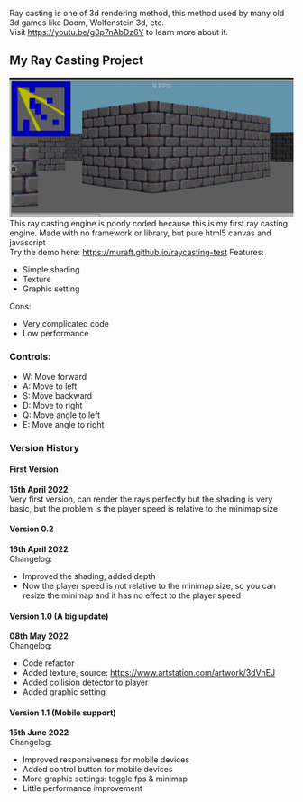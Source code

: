 Ray casting is one of 3d rendering method, this method used by many old 3d games like Doom, Wolfenstein 3d, etc.\
Visit https://youtu.be/g8p7nAbDz6Y to learn more about it.

## My Ray Casting Project 
![screenshoot](screenshoot.jpg)
This ray casting engine is poorly coded because this is my first ray casting engine. Made with no framework or library, but pure html5 canvas and javascript\
Try the demo here: https://muraft.github.io/raycasting-test
Features:
- Simple shading
- Texture
- Graphic setting

Cons:
- Very complicated code
- Low performance

### Controls:
- W: Move forward
- A: Move to left
- S: Move backward
- D: Move to right
- Q: Move angle to left
- E: Move angle to right

### Version History

#### First Version
**15th April 2022**\
Very first version, can render the rays perfectly but the shading is very basic, but the problem is the player speed is relative to the minimap size

#### Version 0.2
**16th April 2022**\
Changelog:
- Improved the shading, added depth
- Now the player speed is not relative to the minimap size, so you can resize the minimap and it has no effect to the player speed

#### Version 1.0 (A big update)
**08th May 2022**\
Changelog:
- Code refactor
- Added texture, source: https://www.artstation.com/artwork/3dVnEJ
- Added collision detector to player
- Added graphic setting

#### Version 1.1 (Mobile support)
**15th June 2022**\
Changelog:
- Improved responsiveness for mobile devices
- Added control button for mobile devices
- More graphic settings: toggle fps & minimap
- Little performance improvement
